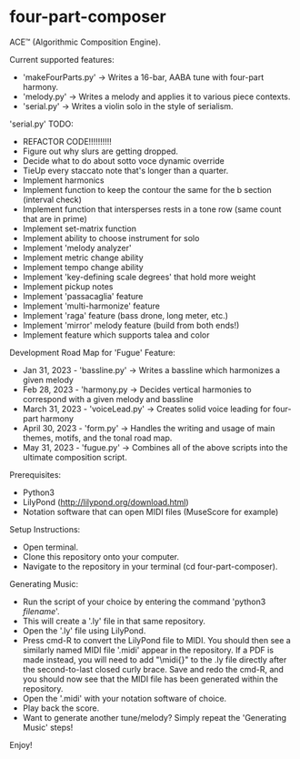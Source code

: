 # four-part-composer

ACE™ (Algorithmic Composition Engine).

Current supported features:
- 'makeFourParts.py' -> Writes a 16-bar, AABA tune with four-part harmony.
- 'melody.py' -> Writes a melody and applies it to various piece contexts.
- 'serial.py' -> Writes a violin solo in the style of serialism.

'serial.py' TODO: 
- REFACTOR CODE!!!!!!!!!!
- Figure out why slurs are getting dropped.
- Decide what to do about sotto voce dynamic override
- TieUp every staccato note that's longer than a quarter.
- Implement harmonics
- Implement function to keep the contour the same for the b section (interval check)
- Implement function that intersperses rests in a tone row (same count that are in prime)
- Implement set-matrix function
- Implement ability to choose instrument for solo
- Implement 'melody analyzer'
- Implement metric change ability
- Implement tempo change ability
- Implement 'key-defining scale degrees' that hold more weight
- Implement pickup notes
- Implement 'passacaglia' feature
- Implement 'multi-harmonize' feature
- Implement 'raga' feature (bass drone, long meter, etc.)
- Implement 'mirror' melody feature (build from both ends!)
- Implement feature which supports talea and color

Development Road Map for 'Fugue' Feature: 
- Jan 31, 2023 - 'bassline.py' -> Writes a bassline which harmonizes a given melody
- Feb 28, 2023 - 'harmony.py -> Decides vertical harmonies to correspond with a given melody and bassline
- March 31, 2023 - 'voiceLead.py' -> Creates solid voice leading for four-part harmony
- April 30, 2023 - 'form.py' -> Handles the writing and usage of main themes, motifs, and the tonal road map.
- May 31, 2023 - 'fugue.py' -> Combines all of the above scripts into the ultimate composition script.

Prerequisites:
- Python3
- LilyPond (http://lilypond.org/download.html)
- Notation software that can open MIDI files (MuseScore for example)

Setup Instructions:
- Open terminal.
- Clone this repository onto your computer.
- Navigate to the repository in your terminal (cd four-part-composer).

Generating Music:
- Run the script of your choice by entering the command 'python3 _filename_'.
- This will create a '.ly' file in that same repository.
- Open the '.ly' file using LilyPond.
- Press cmd-R to convert the LilyPond file to MIDI. You should then see a similarly named MIDI file '.midi' appear in the repository. If a PDF is made instead, you will need to add "\midi{}" to the .ly file directly after the second-to-last closed curly brace. Save and redo the cmd-R, and you should now see that the MIDI file has been generated within the repository.
- Open the '.midi' with your notation software of choice.
- Play back the score.
- Want to generate another tune/melody? Simply repeat the 'Generating Music' steps!

Enjoy!


